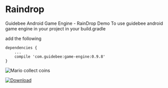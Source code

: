 # Raindrop
Guidebee Android Game Engine - RainDrop Demo
To use guidebee android game engine in your project
in your build.gradle

add the following

```
dependencies {
    ...
    compile 'com.guidebee:game-engine:0.9.8'
}

```

![Mario collect coins](https://10428.https.cdn.softlayer.net/8010428/dal05.objectstorage.softlayer.net/v1/AUTH_3c173d3a-8847-45dc-9d93-faf1d6e70fe5/screenshots/d45cbb05-28ff-4c2c-a3c8-95793c14c25f)


[ ![Download](https://api.bintray.com/packages/guidebee/guidebee/GGE/images/download.svg) ](https://bintray.com/guidebee/guidebee/GGE/_latestVersion)